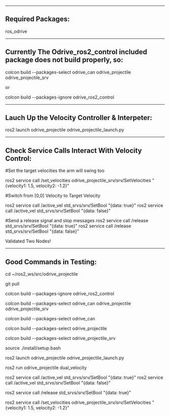 -----------------------
Required Packages:
-----------------------

ros_odrive

-----------------------
Currently The Odrive_ros2_control included package does not build properly, so:
-----------------------

colcon build --packages-select odrive_can odrive_projectile odrive_projectile_srv 

or

colcon build --packages-ignore odrive_ros2_control

-----------------------
Lauch Up the Velocity Controller & Interpeter:
-----------------------

ros2 launch odrive_projectile odrive_projectile_launch.py


-----------------------
Check Service Calls Interact With Velocity Control:
-----------------------

#Set the target velocities the arm will swing too

ros2 service call /set_velocities odrive_projectile_srv/srv/SetVelocities "{velocity1: 1.5, velocity2: -1.2}"


#Switch from [0,0] Velocity to Target Velocity

ros2 service call /active_vel std_srvs/srv/SetBool "{data: true}"
ros2 service call /active_vel std_srvs/srv/SetBool "{data: false}"


#Send a release signal and stop messages
ros2 service call /release std_srvs/srv/SetBool "{data: true}"
ros2 service call /release std_srvs/srv/SetBool "{data: false}"


Validated Two Nodes!




-----------------------
Good Commands in Testing:
-----------------------



cd ~/ros2_ws/src/odrive_projectile

git pull

colcon build --packages-ignore odrive_ros2_control

colcon build --packages-select odrive_can odrive_projectile odrive_projectile_srv 

colcon build --packages-select odrive_can 


colcon build --packages-select odrive_projectile  

colcon build --packages-select odrive_projectile_srv 


source ./install/setup.bash

ros2 launch odrive_projectile odrive_projectile_launch.py


ros2 run odrive_projectile dual_velocity


ros2 service call /active_vel std_srvs/srv/SetBool "{data: true}"
ros2 service call /active_vel std_srvs/srv/SetBool "{data: false}"


ros2 service call /release std_srvs/srv/SetBool "{data: true}"

ros2 service call /set_velocities odrive_projectile_srv/srv/SetVelocities "{velocity1: 1.5, velocity2: -1.2}"
